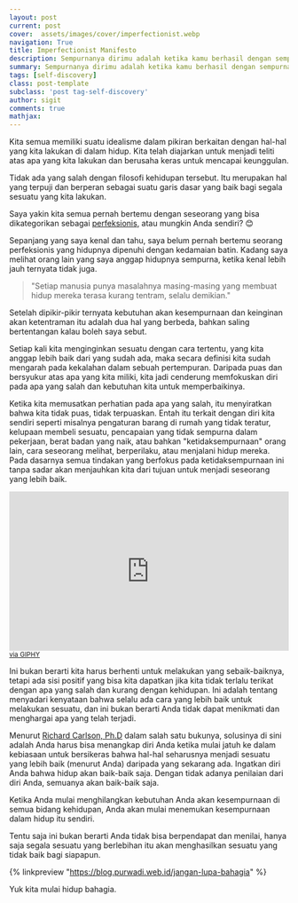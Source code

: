 ```yaml
---
layout: post
current: post
cover:  assets/images/cover/imperfectionist.webp
navigation: True
title: Imperfectionist Manifesto
description: Sempurnanya dirimu adalah ketika kamu berhasil dengan sempurna, menerima ketidaksempurnaan dirimu.
summary: Sempurnanya dirimu adalah ketika kamu berhasil dengan sempurna, menerima ketidaksempurnaan dirimu.
tags: [self-discovery]
class: post-template
subclass: 'post tag-self-discovery'
author: sigit
comments: true
mathjax:
---
```


Kita semua memiliki suatu idealisme dalam pikiran berkaitan dengan hal-hal yang kita lakukan di dalam hidup. Kita telah diajarkan untuk menjadi teliti atas apa yang kita lakukan dan berusaha keras untuk mencapai keunggulan.

Tidak ada yang salah dengan filosofi kehidupan tersebut. Itu merupakan hal yang terpuji dan berperan sebagai suatu garis dasar yang baik bagi segala sesuatu yang kita lakukan.

Saya yakin kita semua pernah bertemu dengan seseorang yang bisa dikategorikan sebagai [perfeksionis](https://kbbi.kemdikbud.go.id/entri/perfeksionis), atau mungkin Anda sendiri? 😊

Sepanjang yang saya kenal dan tahu, saya belum pernah bertemu seorang perfeksionis yang hidupnya dipenuhi dengan kedamaian batin. Kadang saya melihat orang lain yang saya anggap hidupnya sempurna, ketika kenal lebih jauh ternyata tidak juga.

> "Setiap manusia punya masalahnya masing-masing yang membuat hidup mereka terasa kurang tentram, selalu demikian."

Setelah dipikir-pikir ternyata kebutuhan akan kesempurnaan dan keinginan akan ketentraman itu adalah dua hal yang berbeda, bahkan saling bertentangan kalau boleh saya sebut.

Setiap kali kita menginginkan sesuatu dengan cara tertentu, yang kita anggap lebih baik dari yang sudah ada, maka secara definisi kita sudah mengarah pada kekalahan dalam sebuah pertempuran. Daripada puas dan bersyukur atas apa yang kita miliki, kita jadi cenderung memfokuskan diri pada apa yang salah dan kebutuhan kita untuk memperbaikinya.

Ketika kita memusatkan perhatian pada apa yang salah, itu menyiratkan bahwa kita tidak puas, tidak terpuaskan. Entah itu terkait dengan diri kita sendiri seperti misalnya pengaturan barang di rumah yang tidak teratur, kelupaan membeli sesuatu, pencapaian yang tidak sempurna dalam pekerjaan, berat badan yang naik, atau bahkan "ketidaksempurnaan" orang lain, cara seseorang melihat, berperilaku, atau menjalani hidup mereka. Pada dasarnya semua tindakan yang berfokus pada ketidaksempurnaan ini tanpa sadar akan menjauhkan kita dari tujuan untuk menjadi seseorang yang lebih baik.

<div style="width:100%;height:0;padding-bottom:57%;position:relative;"><iframe src="https://giphy.com/embed/5WgB1JuxWXqX577iNA" width="100%" height="100%" style="position:absolute" frameBorder="0" class="giphy-embed" allowFullScreen></iframe></div><small><a href="https://giphy.com/gifs/news-virgil-abloh-5WgB1JuxWXqX577iNA">via GIPHY</a></small>

Ini bukan berarti kita harus berhenti untuk melakukan yang sebaik-baiknya, tetapi ada sisi positif yang bisa kita dapatkan jika kita tidak terlalu terikat dengan apa yang salah dan kurang dengan kehidupan. Ini adalah tentang menyadari kenyataan bahwa selalu ada cara yang lebih baik untuk melakukan sesuatu, dan ini bukan berarti Anda tidak dapat menikmati dan menghargai apa yang telah terjadi.

Menurut [Richard Carlson, Ph.D](https://en.wikipedia.org/wiki/Richard_Carlson_(author)) dalam salah satu bukunya, solusinya di sini adalah Anda harus bisa menangkap diri Anda ketika mulai jatuh ke dalam kebiasaan untuk bersikeras bahwa hal-hal seharusnya menjadi sesuatu yang lebih baik (menurut Anda) daripada yang sekarang ada. Ingatkan diri Anda bahwa hidup akan baik-baik saja. Dengan tidak adanya penilaian dari diri Anda, semuanya akan baik-baik saja.

Ketika Anda mulai menghilangkan kebutuhan Anda akan kesempurnaan di semua bidang kehidupan, Anda akan mulai menemukan kesempurnaan dalam hidup itu sendiri.

Tentu saja ini bukan berarti Anda tidak bisa berpendapat dan menilai, hanya saja segala sesuatu yang berlebihan itu akan menghasilkan sesuatu yang tidak baik bagi siapapun.

{% linkpreview "https://blog.purwadi.web.id/jangan-lupa-bahagia" %}

Yuk kita mulai hidup bahagia.
